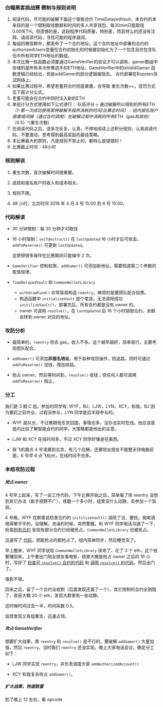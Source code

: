 ### 白帽黑客挑战赛 赛制与规则说明

1. 阅读代码，尽可能的破解下面这个智能合约 TimeDelayedVault，本合约的本来目的是一个限制取钱数额和时间的多人共享钱包，每30min只能取钱0.001ETH。但遗憾的是，这段程序代码质量，特别差，而且特么的还没有注释。请阅读代码，寻找可能的程序漏洞。
2. 每组的微信群中，都发布了一个合约地址，这个合约地址中部署的合约的authorizedUsers变量在合约初始化的时候被初始化为了一个包含且仅包含队伍中所有同学ETH地址的数组。
3. 本次比赛一些函数必须要通过GameVerifier的验证才可以调用，gamer数组中存储的是所有本次参赛选手的ETH地址，GameVerifier中的isValidGamer 函数逻辑已经给出，但是addGamer的部分逻辑被隐去。
合约部署在Ropsten测试网络上。
4. 如果比赛过程中，希望老董将合约彻底重置，会导致 重生次数++，惩罚方式见下面计分公式。
5. 老董可能会在合约中同时注入新的ETH
6. 单组计分方式使用如下公式进行：
    队伍评分 = 通过破解所以得到的所有ETH *（1-第一次成功使用某种破解手段所消耗的时间/比赛总时间）／组内报名账户直接或间接（通过合约调用）在破解过程中消耗的所有ETH（gas和其他）*（0.5）^(重生次数)
7. 在阅读代码之后，请多次反复，认真，不停地阅读上述积分规则，认真阅读代码，不要激动，思考得到最高奖励的最佳策略。
8. 本比赛最大的原则，凡是规则不禁止的，都特么是提倡的！
9. 比赛截止时间：48小时


### 规则解说

1. 重生次数，首次破解时间很重要。

2. 成绩和报名账户的收入和成本相关。

3. 规则不限。

4. 48 小时，北京时间 2018 年 4 月 4 号 15:00 到 6 号 15:00。

### 代码解读

* 30 分钟限制：每 30 分钟才可取钱

* 16 小时限制：`selfdestruct()` 在 `lastUpdated` 16 小时才后可攻击，`addToReserve()` 可更新 `lastUpdated`。

  这使得很多操作在比赛期间只能操作 2 次。

* `GameVerifier` 控制权限，`addGamer()` 可添加新地址，需要知道第二个参数的取值规律。

* `TimeDelayedVault` 和 `CommonWalletLibrary`

    * `withdrawFund()` 非常容易构造 `reentry`，麻烦的是要团队配合投票。
    *  构造函数中 `initializeVault` 是个笔误，无法调用成功 `initilizeVault()`，部署完后，所有合约都是没有 owner 的。
    *  owner 可调用 `resolve()`，在 `lastUpdated` 后 16 个小时销毁合约，余额会转到 owner 对应的地址。

### 攻防分析

* 最简单的，`reentry` 除去 gas，收入不多。这个越早越好，简单易行，主要考验团队配合。

* `addGamer()` 可添加**非报名地址**，用于各种攻防操作，防追踪。同时可通过 `addToReserve()` 加钱，增加收益。

* 抢占 owner，然后等时间到，`resolve()` 收钱；但任何人都可调用 `addToReserve()` 阻止。

### 分工

我们是 3 期 C 组。参加的同学有: WYF，BJ，LJW，LYN，XCY，和我。BJ 因为要赶之前作业，过程没参与，LYN 同学是后半段参与的。

* WYF 是队长，不过赛期他东京回国，事情也多，没办法实时在线。他应该是组内比较了解智能合约的同学，大策略都是他出的主意。

* LJW 和 XCY 在线时间多，不过 XCY 同学好像是在美西。

* 我飞机晚点 4 号凌晨到北京，有几个应酬，还要陪女朋友不能整天待电脑前面，6 号早 6 点飞杭州，在线时间不也多。

### 本组攻防过程

##### 抢占 owner

4 号早上起来，写了一会工作代码，下午比赛开始之后，简单看了除 reentry 没想到其它办法（新手视野不广），琢磨一个多小时，组里没什么动静，去参加一个饭局。

4 号晚，WYF 在群里说检查合约的 `initilizeVault()` 调用了没，要抢，我喝酒喝得晕乎乎的，没理解。洗澡的时候，突然警醒。和 WYF 同学电话沟通了一下，检查[所有合约](https://ropsten.etherscan.io/address/0x5138da08c878ec23b82b85a86eca47230f96f62b) 发现有部分合约已经被抢占，`CommonWalletLibrary` 也被抢占。

迅速写了 [代码](https://github.com/liaohuqiu/cube-box/blob/master/src/challenge/src/init.js)，把能抢占的都抢占了，组内简单同步，然后睡觉去了。

早上醒来，WYF 同学说给 `CommonWalletLibrary` 续命了，花了 3 个 eth，这个钱要赚回来。上午要出门陪女朋友看电影，结束大概是抢占 owner 之后的 16 小时，写好了 [检查可 `resolve()` 合约的代码](https://github.com/liaohuqiu/cube-box/blob/master/src/challenge/src/check.js) 和 [调用 `resolve()` 的代码](https://github.com/liaohuqiu/cube-box/blob/master/src/challenge/src/kill.js)，然后出门了。

电影不错。

回来之后，留了一个合约没收割（后面发现还漏了一个），其它控制的合约全销毁了，收获大概 20 个 eth，发现大群里有一些动静。

这时候时间过去一半，时间系数 0.5。

监控发现又有组重生，迅速占领。

##### 攻占 GameVerifier

想要扩大战果，靠 `reentry` 和 `resolve()` 是不行的。要破解 `addGamer()` 大量加强，然后 `reentry`。当时我们 `reentry` 还没实现。晚上大家电话会议，确定分工如下：

* LJW 同学实现 `reentry`，并负责调度大家 `addAuthorizedAccount()`

* XCY 和我复杂攻占 `addGamer()`。

##### 扩大战果，快速致富

到了晚上 12 左右，看 opcode
